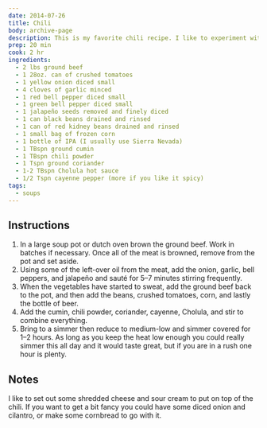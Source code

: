 ```yaml
---
date: 2014-07-26
title: Chili
body: archive-page
description: This is my favorite chili recipe. I like to experiment with different types of beans and I always add a bottle of good, strong American IPA for a great flavor.
prep: 20 min
cook: 2 hr
ingredients:
  - 2 lbs ground beef
  - 1 28oz. can of crushed tomatoes
  - 1 yellow onion diced small
  - 4 cloves of garlic minced
  - 1 red bell pepper diced small
  - 1 green bell pepper diced small
  - 1 jalapeño seeds removed and finely diced
  - 1 can black beans drained and rinsed
  - 1 can of red kidney beans drained and rinsed
  - 1 small bag of frozen corn
  - 1 bottle of IPA (I usually use Sierra Nevada)
  - 1 TBspn ground cumin
  - 1 TBspn chili powder
  - 1 Tspn ground coriander
  - 1-2 TBspn Cholula hot sauce
  - 1/2 Tspn cayenne pepper (more if you like it spicy)
tags:
  - soups
---
```

## Instructions
1. In a large soup pot or dutch oven brown the ground beef. Work in batches if necessary. Once all of the meat is browned, remove from the pot and set aside.
2. Using some of the left-over oil from the meat, add the onion, garlic, bell peppers, and jalapeño and sauté for 5–7 minutes stirring frequently.
3. When the vegetables have started to sweat, add the ground beef back to the pot, and then add the beans, crushed tomatoes, corn, and lastly the bottle of beer.
4. Add the cumin, chili powder, coriander, cayenne, Cholula, and stir to combine everything.
5. Bring to a simmer then reduce to medium-low and simmer covered for 1–2 hours. As long as you keep the heat low enough you could really simmer this all day and it would taste great, but if you are in a rush one hour is plenty.

## Notes
I like to set out some shredded cheese and sour cream to put on top of the chili. If you want to get a bit fancy you could have some diced onion and cilantro, or make some cornbread to go with it.